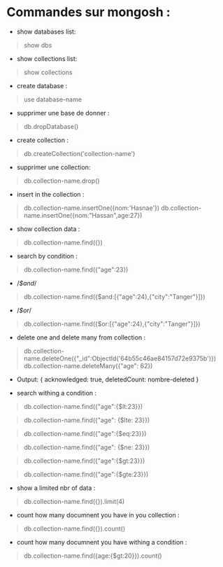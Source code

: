 # Commandes sur mongosh :
- show databases list:
> show dbs

- show collections list:
> show collections

- create database :
> use database-name

- supprimer une base de donner :
> db.dropDatabase()

- create collection : 
> db.createCollection('collection-name')

- supprimer une collection:
> db.collection-name.drop()

- insert in the collection :
> db.collection-name.insertOne({nom:'Hasnae'})
> db.collection-name.insertOne({nom:"Hassan",age:27})

- show collection data :
> db.collection-name.find({})

- search by condition :
> db.collection-name.find({"age":23})

- /*$and*/
> db.collection-name.find({$and:[{"age":24},{"city":"Tanger"}]})
- /*$or*/
> db.collection-name.find({$or:[{"age":24},{"city":"Tanger"}]})  


- delete one and delete many from collection :
> db.collection-name.deleteOne({"_id":ObjectId('64b55c46ae84157d72e9375b')})
> db.collection-name.deleteMany({"age": 62})
- Output: { acknowledged: true, deletedCount: nombre-deleted }

- search withing a condition :
<!--lease then -->
>  db.collection-name.find({"age":{$lt:23}})
<!--lease and equal then-->
> db.collection-name.find({"age": {$lte: 23}})  
<!--equal-->
> db.collection-name.find({"age":{$eq:23}})
<!--not equal-->
> db.collection-name.find({"age": {$ne: 23}})
<!--greater then-->
>  db.collection-name.find({"age":{$gt:23}})
<!--greater and equal  then-->
>  db.collection-name.find({"age":{$gte:23}})

- show a limited nbr of data : 
> db.collection-name.find({}).limit(4)

- count how many documnent you have in you collection :
>  db.collection-name.find({}).count()

- count how many documnent you have withing a condition :
> db.collection-name.find({age:{$gt:20}}).count()
